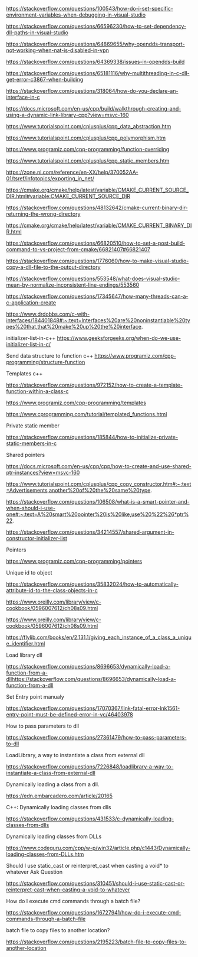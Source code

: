 https://stackoverflow.com/questions/100543/how-do-i-set-specific-environment-variables-when-debugging-in-visual-studio

https://stackoverflow.com/questions/66596230/how-to-set-dependency-dll-paths-in-visual-studio

https://stackoverflow.com/questions/64869655/why-opendds-transport-not-working-when-nat-is-disabled-in-vpn

https://stackoverflow.com/questions/64369338/issues-in-opendds-build

https://stackoverflow.com/questions/65181116/why-multithreading-in-c-dll-get-error-c3867-when-building

https://stackoverflow.com/questions/318064/how-do-you-declare-an-interface-in-c

https://docs.microsoft.com/en-us/cpp/build/walkthrough-creating-and-using-a-dynamic-link-library-cpp?view=msvc-160

https://www.tutorialspoint.com/cplusplus/cpp_data_abstraction.htm 

https://www.tutorialspoint.com/cplusplus/cpp_polymorphism.htm 

https://www.programiz.com/cpp-programming/function-overriding 

https://www.tutorialspoint.com/cplusplus/cpp_static_members.htm 

https://zone.ni.com/reference/en-XX/help/370052AA-01/tsref/infotopics/exporting_in_net/ 

https://cmake.org/cmake/help/latest/variable/CMAKE_CURRENT_SOURCE_DIR.html#variable:CMAKE_CURRENT_SOURCE_DIR 

https://stackoverflow.com/questions/48132642/cmake-current-binary-dir-returning-the-wrong-directory 

https://cmake.org/cmake/help/latest/variable/CMAKE_CURRENT_BINARY_DIR.html 

https://stackoverflow.com/questions/66820510/how-to-set-a-post-build-command-to-vs-project-from-cmake/66821407#66821407 

https://stackoverflow.com/questions/1776060/how-to-make-visual-studio-copy-a-dll-file-to-the-output-directory 

https://stackoverflow.com/questions/553548/what-does-visual-studio-mean-by-normalize-inconsistent-line-endings/553560 

https://stackoverflow.com/questions/17345647/how-many-threads-can-a-c-application-create 

https://www.drdobbs.com/c-with-interfaces/184401848#:~:text=Interfaces%20are%20noninstantiable%20types%20that,that%20make%20up%20the%20interface. 

initializer-list-in-c++
https://www.geeksforgeeks.org/when-do-we-use-initializer-list-in-c/ 

Send data structure to function c++ 
https://www.programiz.com/cpp-programming/structure-function 

Templates c++ 

https://stackoverflow.com/questions/972152/how-to-create-a-template-function-within-a-class-c 

https://www.programiz.com/cpp-programming/templates 

https://www.cprogramming.com/tutorial/templated_functions.html 

Private static member 

https://stackoverflow.com/questions/185844/how-to-initialize-private-static-members-in-c 

Shared pointers 

https://docs.microsoft.com/en-us/cpp/cpp/how-to-create-and-use-shared-ptr-instances?view=msvc-160 

https://www.tutorialspoint.com/cplusplus/cpp_copy_constructor.htm#:~:text=Advertisements,another%20of%20the%20same%20type. 

https://stackoverflow.com/questions/106508/what-is-a-smart-pointer-and-when-should-i-use-one#:~:text=A%20smart%20pointer%20is%20like,use%20%22%26*ptr%22. 

https://stackoverflow.com/questions/34214557/shared-argument-in-constructor-initializer-list 

Pointers 

https://www.programiz.com/cpp-programming/pointers 

Unique id to object 

https://stackoverflow.com/questions/35832024/how-to-automatically-attribute-id-to-the-class-objects-in-c 

https://www.oreilly.com/library/view/c-cookbook/0596007612/ch08s09.html 

https://www.oreilly.com/library/view/c-cookbook/0596007612/ch08s09.html 

https://flylib.com/books/en/2.131.1/giving_each_instance_of_a_class_a_unique_identifier.html 

Load library dll 

https://stackoverflow.com/questions/8696653/dynamically-load-a-function-from-a-dllhttps://stackoverflow.com/questions/8696653/dynamically-load-a-function-from-a-dll 

Set Entry point manualy  

https://stackoverflow.com/questions/17070367/link-fatal-error-lnk1561-entry-point-must-be-defined-error-in-vc/46403978 

How to pass parameters to dll 

https://stackoverflow.com/questions/27361479/how-to-pass-parameters-to-dll 

LoadLibrary, a way to instantiate a class from external dll 

https://stackoverflow.com/questions/7226848/loadlibrary-a-way-to-instantiate-a-class-from-external-dll 

Dynamically loading a class from a dll. 

https://edn.embarcadero.com/article/20165 

C++: Dynamically loading classes from dlls 

https://stackoverflow.com/questions/431533/c-dynamically-loading-classes-from-dlls 

Dynamically loading classes from DLLs 

https://www.codeguru.com/cpp/w-p/win32/article.php/c1443/Dynamically-loading-classes-from-DLLs.htm 

Should I use static_cast or reinterpret_cast when casting a void* to whatever Ask Question 

https://stackoverflow.com/questions/310451/should-i-use-static-cast-or-reinterpret-cast-when-casting-a-void-to-whatever 

How do I execute cmd commands through a batch file?

https://stackoverflow.com/questions/16727941/how-do-i-execute-cmd-commands-through-a-batch-file

batch file to copy files to another location?

https://stackoverflow.com/questions/2195223/batch-file-to-copy-files-to-another-location
